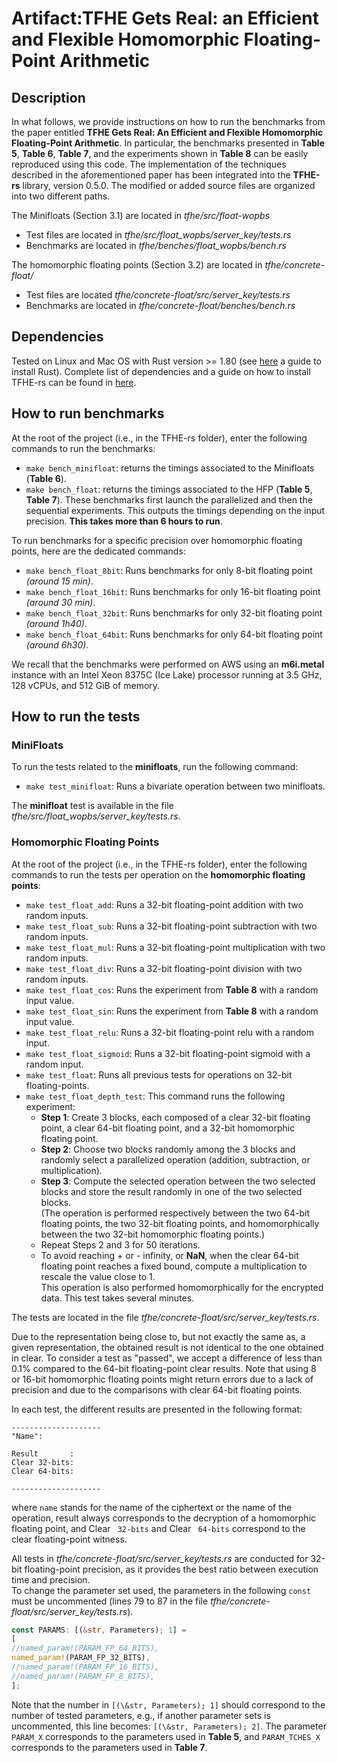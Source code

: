 # Artifact:TFHE Gets Real: an Efficient and Flexible Homomorphic Floating-Point Arithmetic


## Description


In what follows, we provide instructions on how to run the benchmarks from the paper entitled **TFHE Gets Real: An Efficient and Flexible Homomorphic Floating-Point Arithmetic**.
In particular, the benchmarks presented in **Table 5**, **Table 6**, **Table 7**, and the experiments shown in **Table 8** can be easily reproduced using this code. The implementation of the techniques described in the aforementioned paper has been integrated into the **TFHE-rs** library, version 0.5.0. The modified or added source files are organized into two different paths.

The Minifloats (Section 3.1) are located in *tfhe/src/float-wopbs*
- Test files are located in *tfhe/src/float_wopbs/server_key/tests.rs*
- Benchmarks are located in *tfhe/benches/float_wopbs/bench.rs*


The homomorphic floating points (Section 3.2) are located in *tfhe/concrete-float/*
- Test files are located *tfhe/concrete-float/src/server_key/tests.rs*
- Benchmarks are located in *tfhe/concrete-float/benches/bench.rs*


## Dependencies

Tested on Linux and Mac OS with Rust version >= 1.80 (see [here](https://www.rust-lang.org/tools/install) a guide to install Rust).
Complete list of dependencies and a guide on how to install TFHE-rs can be found in [here](https://docs.zama.ai/tfhe-rs/0.5-3/getting-started/installation).

## How to run benchmarks
At the root of the project (i.e., in the TFHE-rs folder), enter the following commands to run the benchmarks:

- ```make bench_minifloat```: returns the timings associated to the Minifloats (**Table 6**).
- ```make bench_float```: returns the timings associated to the HFP (**Table 5**, **Table 7**).
These benchmarks first launch the parallelized and then the sequential experiments. 
This outputs the timings depending on the input precision. 
**This takes more than 6 hours to run**.

To run benchmarks for a specific precision over homomorphic floating points, here are the dedicated commands:
- ```make bench_float_8bit```: Runs benchmarks for only 8-bit floating point *(around 15 min)*.
- ```make bench_float_16bit```: Runs benchmarks for only 16-bit floating point *(around 30 min)*.
- ```make bench_float_32bit```: Runs benchmarks for only 32-bit floating point *(around 1h40)*.
- ```make bench_float_64bit```: Runs benchmarks for only 64-bit floating point *(around 6h30)*.


We recall that the benchmarks were performed on AWS using an **m6i.metal** instance with an Intel Xeon 8375C (Ice Lake) processor running at 3.5 GHz, 128 vCPUs, and 512 GiB of memory.


## How to run the tests
### MiniFloats

To run the tests related to the **minifloats**, run the following command:
- ```make test_minifloat```: Runs a bivariate operation between two minifloats.


The **minifloat** test is available in the file *tfhe/src/float_wopbs/server_key/tests.rs*.



### Homomorphic Floating Points 
At the root of the project (i.e., in the TFHE-rs folder), enter the following commands to run the tests per operation on the **homomorphic floating points**:
- ```make test_float_add```: Runs a 32-bit floating-point addition with two random inputs.
- ```make test_float_sub```: Runs a 32-bit floating-point subtraction with two random inputs.
- ```make test_float_mul```: Runs a 32-bit floating-point multiplication with two random inputs.
- ```make test_float_div```: Runs a 32-bit floating-point division with two random inputs.
- ```make test_float_cos```: Runs the experiment from **Table 8** with a random input value.
- ```make test_float_sin```: Runs the experiment from **Table 8** with a random input value.
- ```make test_float_relu```: Runs a 32-bit floating-point relu with a random input.
- ```make test_float_sigmoid```: Runs a 32-bit floating-point sigmoid with a random input.
- ```make test_float```: Runs all previous tests for operations on 32-bit floating-points.
- ```make test_float_depth_test```: This command runs the following experiment:
  - **Step 1**: Create 3 blocks, each composed of a clear 32-bit floating point, a clear 64-bit floating point, and a 32-bit homomorphic floating point.
  - **Step 2**: Choose two blocks randomly among the 3 blocks and randomly select a parallelized operation (addition, subtraction, or multiplication).
  - **Step 3**: Compute the selected operation between the two selected blocks and store the result randomly in one of the two selected blocks.  
  (The operation is performed respectively between the two 64-bit floating points, the two 32-bit floating points, and homomorphically between the two 32-bit homomorphic floating points.) 
  - Repeat Steps 2 and 3 for 50 iterations.
  - To avoid reaching + or - infinity, or **NaN**, when the clear 64-bit floating point reaches a fixed bound, compute a multiplication to rescale the value close to 1.  
  This operation is also performed homomorphically for the encrypted data. This test takes several minutes.

The tests are located in the file *tfhe/concrete-float/src/server_key/tests.rs*.

Due to the representation being close to, but not exactly the same as, a given representation, the obtained result is not identical to the one obtained in clear.
To consider a test as "passed", we accept a difference of less than 0.1% compared to the 64-bit floating-point clear results.
Note that using 8 or 16-bit homomorphic floating points might return errors due to a lack of precision and due to the comparisons with clear 64-bit floating points.

In each test, the different results are presented in the following format:
``` 
--------------------
"Name":

Result       : 
Clear 32-bits: 
Clear 64-bits: 

--------------------
```
where ```name``` stands for the name of the ciphertext or the name of the operation, result always corresponds to the decryption of a homomorphic floating point, and Clear ``` 32-bits```  and Clear ``` 64-bits``` correspond to the clear floating-point witness.

All tests in *tfhe/concrete-float/src/server_key/tests.rs* are conducted for 32-bit floating-point precision, as it provides the best ratio between execution time and precision.  
To change the parameter set used, the parameters in the following ``` const ``` must be uncommented (lines 79 to 87 in the file *tfhe/concrete-float/src/server_key/tests.rs*).


```rust 
const PARAMS: [(&str, Parameters); 1] =
[
//named_param!(PARAM_FP_64_BITS),
named_param!(PARAM_FP_32_BITS),
//named_param!(PARAM_FP_16_BITS),
//named_param!(PARAM_FP_8_BITS),
];
```

Note that the number in ``` [(\&str, Parameters); 1] ``` should correspond to the number of tested parameters, e.g., if another parameter sets is uncommented, this line becomes:  ``` [(\&str, Parameters); 2] ```.
The parameter ```PARAM_X``` corresponds to the parameters used in **Table 5**, and ```PARAM_TCHES_X``` corresponds to the parameters used in **Table 7**.




